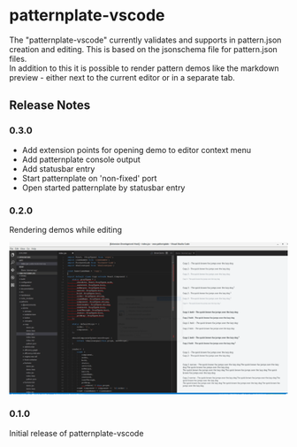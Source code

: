 # patternplate-vscode

The "patternplate-vscode" currently validates and supports in pattern.json creation and editing.
This is based on the jsonschema file for pattern.json files.  
In addition to this it is possible to render pattern demos like the markdown preview - either next to the current
editor or in a separate tab.

## Release Notes

### 0.3.0

* Add extension points for opening demo to editor context menu
* Add patternplate console output
* Add statusbar entry
* Start patternplate on 'non-fixed' port
* Open started patternplate by statusbar entry

### 0.2.0

Rendering demos while editing

![demo-screen](./vscode-patternplate-demo.png)

### 0.1.0

Initial release of patternplate-vscode

